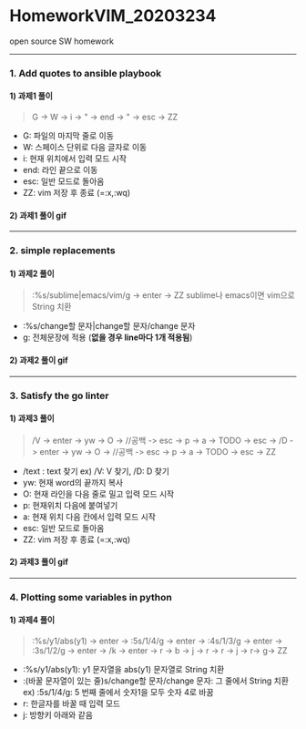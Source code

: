 # HomeworkVIM_20203234
open source SW homework


----
### 1. Add quotes to ansible playbook
#### 1) 과제1 풀이
> G -> W -> i -> " -> end -> " -> esc -> ZZ
* G: 파일의 마지막 줄로 이동
* W: 스페이스 단위로 다음 글자로 이동
* i: 현재 위치에서 입력 모드 시작
* end: 라인 끝으로 이동
* esc: 일반 모드로 돌아옴
* ZZ: vim 저장 후 종료 (=:x,:wq)


#### 2) 과제1 풀이 gif


----
### 2. simple replacements
#### 1) 과제2 풀이
> :%s/sublime\|emacs/vim/g -> enter -> ZZ
> sublime나 emacs이면 vim으로 String 치환
* :%s/change할 문자\|change할 문자/change 문자
* g: 전체문장에 적용 (**없을 경우 line마다 1개 적용됨**)


#### 2) 과제2 풀이 gif


----
### 3. Satisfy the go linter
#### 1) 과제3 풀이
> /V -> enter -> yw -> O -> //공백 -> esc -> p -> a -> TODO -> esc -> /D -> enter -> yw -> O -> //공백 -> esc -> p -> a -> TODO -> esc -> ZZ
* /text : text 찾기 ex) /V: V 찾기, /D: D 찾기
* yw: 현재 word의 끝까지 복사
* O: 현재 라인을 다음 줄로 밀고 입력 모드 시작
* p: 현재위치 다음에 붙여넣기
* a: 현재 위치 다음 칸에서 입력 모드 시작
* esc: 일반 모드로 돌아옴
* ZZ: vim 저장 후 종료 (=:x,:wq)


#### 2) 과제3 풀이 gif


----
### 4. Plotting some variables in python
#### 1) 과제4 풀이
> :%s/y1/abs(y1) -> enter -> :5s/1/4/g -> enter -> :4s/1/3/g -> enter -> :3s/1/2/g -> enter -> /k -> enter -> r -> b -> j -> r -> r -> j -> r-> g-> ZZ
* :%s/y1/abs(y1): y1 문자열을 abs(y1) 문자열로 String 치환
* :(바꿀 문자열이 있는 줄)s/change할 문자/change 문자: 그 줄에서 String 치환 ex) :5s/1/4/g: 5 번째 줄에서 숫자1을 모두 숫자 4로 바꿈
* r: 한글자를 바꿀 때 입력 모드
* j: 방향키 아래와 같음
